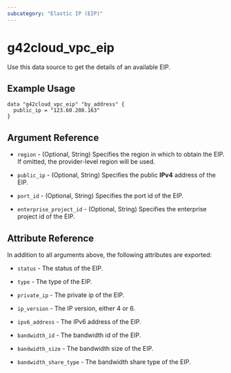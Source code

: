 ```yaml
---
subcategory: "Elastic IP (EIP)"
---
```


# g42cloud_vpc_eip

Use this data source to get the details of an available EIP.

## Example Usage

```hcl
data "g42cloud_vpc_eip" "by_address" {
  public_ip = "123.60.208.163"
}
```

## Argument Reference

* `region` - (Optional, String) Specifies the region in which to obtain the EIP.
  If omitted, the provider-level region will be used.

* `public_ip` - (Optional, String) Specifies the public **IPv4** address of the EIP.

* `port_id` - (Optional, String) Specifies the port id of the EIP.

* `enterprise_project_id` - (Optional, String) Specifies the enterprise project id of the EIP.

## Attribute Reference

In addition to all arguments above, the following attributes are exported:

* `status` - The status of the EIP.

* `type` - The type of the EIP.

* `private_ip` - The private ip of the EIP.

* `ip_version` - The IP version, either 4 or 6.

* `ipv6_address` - The IPv6 address of the EIP.

* `bandwidth_id` - The bandwidth id of the EIP.

* `bandwidth_size` - The bandwidth size of the EIP.

* `bandwidth_share_type` - The bandwidth share type of the EIP.
